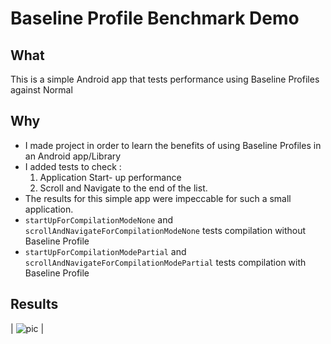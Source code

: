 # Baseline Profile Benchmark Demo
## What
This is a simple Android app that tests performance using Baseline Profiles against Normal
## Why

- I made project in order to learn the benefits of using Baseline Profiles in an Android app/Library
- I added tests to check :
  1. Application Start- up performance
  2. Scroll and Navigate to the end of the list. 
- The results for this simple app were impeccable for such a small application.
- `startUpForCompilationModeNone` and `scrollAndNavigateForCompilationModeNone` tests compilation without Baseline Profile
- `startUpForCompilationModePartial` and `scrollAndNavigateForCompilationModePartial` tests compilation with Baseline Profile
## Results
| ![pic](https://github.com/Mzazi25/BaselineProfileBenchmarkDemo/assets/95022986/7ca01a06-7911-472e-9993-75eeced74f68) |